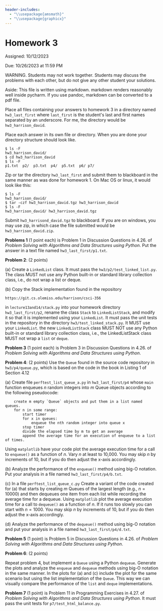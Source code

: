 ```yaml
---
header-includes:
  - "\\usepackage{amsmath}"
  - "\\usepackage{graphicx}"
---
```



# Homework 3

Assigned: 10/12/2023

Due:      10/26/2023 at 11:59 PM


WARNING.  Students may not work together.  Students may discuss the
problems with each other, but do not give any other student your solutions.

Aside: This file is written using markdown.  markdown renders reasonably
well inside pycharm.  If you use pandoc, markdown can be converted to a 
pdf file.

Place all files containing your answers to homework 3 in a directory
named `hw3_last_first` where `last_first` is the student's last and
first names separated by an underscore.  For me, the directory would
be `hw3_harrison_david`.

Place each answer in its own file or directory.  When you are done
your directory structure should look like.

    $ ls -F
    hw3_harrison_david/
    $ cd hw3_harrison_david
    $ ls -F
    p1.txt  p2/  p3.txt  p4/  p5.txt  p6/ p7/

Zip or tar the directory `hw3_last_first` and submit them to blackboard
in the same manner as was done for homework 1.  On Mac OS or linux,
it would look like this:

    $ ls -F
    hw3_harrison_david/
    $ tar -czf hw3_harrison_david.tgz hw3_harrison_david
    $ ls -F
    hw3_harrison_david/	hw3_harrison_david.tgz

Submit `hw3_harrisond_david.tgz` to blackboard.  If you are on
windows, you may use zip, in which case the file submitted would be
`hw3_harrison_david.zip`.

**Problems 1** (1 point each) is Problem 1 in Discussion Questions in
4.26.  of *Problem Solving with Algorithms and Data Structures using
Python*.  Put the answer in a text file named `hw3_last_first/p1.txt`.

**Problem 2**: (2 points)

(a) Create a `LinkedList` class.  It must pass the
  `hw3/p2/test_linked_list.py`.  The class MUST not use any Python
  built-in or standard library collection class, i.e., do not wrap a
  list or deque.

(b) Copy the Stack implementation found in the
  repository

    https://git.cs.olemiss.edu/harrison/csci-356

  in `lecture13and14/stack.py` into your homework directory
  `hw3_last_first/p2`, rename the class `Stack` to `LinkedListStack`,
  and modify it so that it is implemented using your `LinkedList`. It
  must pass the unit tests in the repository in the directory
  `hw3/test_linked_stack.py`.  It MUST use your `LinkedList`.  the new
  `LinkedListStack` class MUST NOT use any Python built-in or standard
  library collection class, i.e., the LinkedListStack class MUST not
  wrap a `list` or `deque`.


**Problem 3** (1 point each) is Problem 3 in Discussion Questions in 4.26.
of *Problem Solving with Algorithms and Data Structures using Python*.


**Problem 4**: (2 points) Use the `Queue` found in the source code
repository in `hw3/p4/queue.py`, which is based on the code in the
book in Listing 1 of Section 4.12

(a) Create file `perftest_list_queue_a.py` in `hw3_last_first/p4` whose
`main` function enqueues $n$ random integers into $m$ Queue objects according
to the following pseudocode:

```
    create m empty `Queue` objects and put them in a list named queues.
    for n in some range:
        start timer
        for x in queues:
            enqueue the nth random integer into queue x
        stop timer
        divide the elapsed time by m to get an average
        append the average time for an execution of enqueue to a list of times.
```

Using `matplotlib` have your code plot the average execution time for
a call to `enqueue()` as a function of $n$.  Vary $n$ at least to
10,000.  You may skip $n$ by increments of 10, but if you do then
adjust the x-axis accordingly.

(b) Analyze the performance of the `enqueue()` method using big-O notation.
Put your analysis in a file named `hw3_last_first/p4/b.txt`.

(c) In a file `perftest_list_queue_c.py` Create a variant of the code
created for (a) that starts by creating $m$ Queues of the largest
length (e.g., $n=10000$) and then dequeues one item from each list
while recording the average time for a dequeue.  Using `matplotlib`
plot the average execution time for a call to `dequeue()` as a
function of $n$.  If it runs too slowly you can start with $n=1000$.
You may skip $n$ by increments of 10, but if you do then adjust the
x-axis accordingly.

(d) Analyze the performance of the `dequeue()` method using big-O notation
and put your analysis in a file named `hw3_last_first/p4/d.txt`.


**Problem 5** (1 point) is Problem 5 in Discussion
Questions in 4.26.  of *Problem Solving with Algorithms and Data
Structures using Python*.


**Problem 6**: (2 points) 

Repeat problem 4, but implement a `Queue` using a Python `dequeue`.
Generate the plots and analyze the `enqueue` and `dequeue` methods
using big-O notation in the same manner.   In the plots for (a) and (c)
include the plot for the same scenario but using the list implementation
of the `Queue`.  This way we can visually compare the performance of the
`list` and `deque` implementations.


**Problem 7** (1 point) is Problem 11 in Programming Exercises in 4.27.
of *Problem Solving with Algorithms and Data Structures using Python*.
It must pass the unit tests for `p7/test_html_balance.py`.
